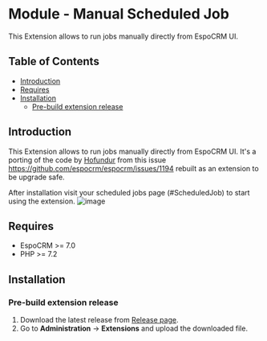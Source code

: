 # Module - Manual Scheduled Job
This Extension allows to run jobs manually directly from EspoCRM UI.

## Table of Contents

* [Introduction](#introduction)
* [Requires](#requires)
* [Installation](#installation)
    * [Pre-build extension release](#pre-build-extension-release)

## Introduction

This Extension allows to run jobs manually directly from EspoCRM UI.
It's a porting of the code by [Hofundur](https://github.com/Hofundur) from this issue https://github.com/espocrm/espocrm/issues/1194  rebuilt as an extension to be upgrade safe.


After installation visit your scheduled jobs page (#ScheduledJob) to start using the extension. 
![image](https://github.com/Kharg/manual-scheduled-job/assets/32223252/faf6f6db-675c-4718-adc5-9c438fe681c0)




## Requires

- EspoCRM >= 7.0
- PHP >= 7.2

## Installation

### Pre-build extension release

1. Download the latest release from [Release page](https://github.com/Kharg/manual-scheduled-job/releases/latest).
2. Go to **Administration** -> **Extensions** and upload the downloaded file.
